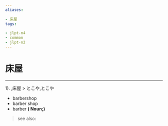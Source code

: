 ```yaml
---
aliases:
    
- 床屋
tags:
    
- jlpt-n4
- common
- jlpt-n2
---
```


# 床屋
---
1).
,床屋 > とこや,とこや

- barbershop
- barber shop
- barber
**( Noun;)**
> see also: 
            